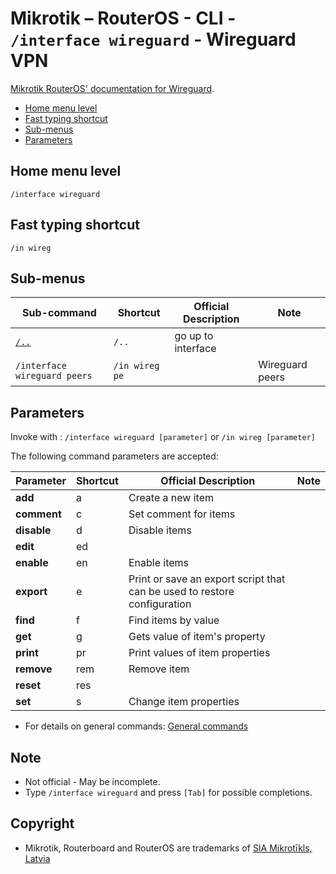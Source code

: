 # Mikrotik – RouterOS - CLI - `/interface wireguard` - Wireguard VPN

[Mikrotik RouterOS' documentation for Wireguard](https://help.mikrotik.com/docs/display/ROS/WireGuard).

- [Home menu level](#home-menu-level)
- [Fast typing shortcut](#fast-typing-shortcut)
- [Sub-menus](#sub-menus)
- [Parameters](#parameters)

## Home menu level

`/interface wireguard`

## Fast typing shortcut

`/in wireg`

## Sub-menus

| **Sub-command** | **Shortcut** | **Official Description** | **Note** |
|---|---|---|---|
| [`/..`](../interface.md) | `/..` | go up to interface |  |
| `/interface wireguard peers`  |  `/in wireg pe` |  | Wireguard peers |

## Parameters

Invoke with : `/interface wireguard [parameter]` or `/in wireg [parameter]`

The following command parameters are accepted:

| **Parameter** | **Shortcut** | **Official Description** | **Note** |
|---|---|---|---|
| **add** | a  | Create a new item  |   |
| **comment** |  c |  Set comment for items  |   |
| **disable** |  d  | Disable items  |   |
| **edit** |  ed |   |   |
| **enable** |  en  | Enable items  |   |
| **export** |  e  | Print or save an export script that can be used to restore configuration  |   |
| **find** |  f  | Find items by value  |   |
| **get** |   g  |  Gets value of item's property  |   |
| **print** |  pr  | Print values of item properties  |   |
| **remove** | rem   | Remove item  |   | 
| **reset** |  res  |   |   |
| **set** |  s   | Change item properties  |   |

- For details on general commands: [General commands](general-commands.md)

## Note
- Not official - May be incomplete.
- Type `/interface wireguard` and press `[Tab]` for possible completions. 

## Copyright
- Mikrotik, Routerboard and RouterOS are trademarks of [SIA Mikrotīkls, Latvia](https://www.mikrotik.com)

